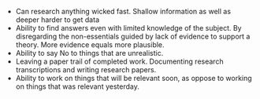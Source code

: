<!--more--> 

- Can research anything wicked fast. Shallow information as well as deeper harder to get data
- Ability to find answers even with limited knowledge of the subject. By disregarding the non-essentials guided by lack of evidence to support a theory. More evidence equals more plausible.
- Ability to say No to things that are unrealistic.
- Leaving a paper trail of completed work. Documenting research transcriptions and writing research papers. 
- Ability to work on things that will be relevant soon, as oppose to working on things that was relevant yesterday.
